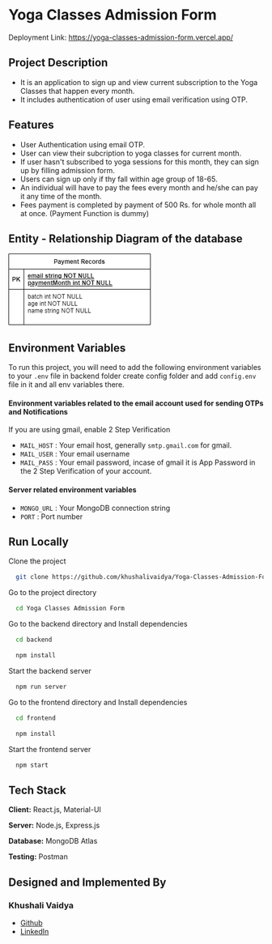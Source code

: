 # Yoga Classes Admission Form

Deployment Link: https://yoga-classes-admission-form.vercel.app/

## Project Description

-   It is an application to sign up and view current subscription to the Yoga Classes that happen every month.
-   It includes authentication of user using email verification using OTP.

## Features

-   User Authentication using email OTP.
-   User can view their subcription to yoga classes for current month.
-   If user hasn't subscribed to yoga sessions for this month, they can sign up by filling admission form.
-   Users can sign up only if thy fall within age group of 18-65.
-   An individual will have to pay the fees every month and he/she can pay it any time of the month.
-   Fees payment is completed by payment of 500 Rs. for whole month all at once. (Payment Function is dummy)

## Entity - Relationship Diagram of the database

![ER Diagram](Yoga%20Classes%20ERD.png)

## Environment Variables

To run this project, you will need to add the following environment variables to your `.env` file in backend folder create config folder and add `config.env` file in it and all env variables there.

#### Environment variables related to the email account used for sending OTPs and Notifications

If you are using gmail, enable 2 Step Verification

-   `MAIL_HOST` : Your email host, generally `smtp.gmail.com` for gmail.
-   `MAIL_USER` : Your email username
-   `MAIL_PASS` : Your email password, incase of gmail it is App Password in the 2 Step Verification of your account.

#### Server related environment variables

-   `MONGO_URL` : Your MongoDB connection string
-   `PORT` : Port number

## Run Locally

Clone the project

```bash
  git clone https://github.com/khushalivaidya/Yoga-Classes-Admission-Form.git
```

Go to the project directory

```bash
  cd Yoga Classes Admission Form
```

Go to the backend directory and Install dependencies

```bash
  cd backend
```

```bash
  npm install
```

Start the backend server

```bash
  npm run server
```

Go to the frontend directory and Install dependencies

```bash
  cd frontend
```

```bash
  npm install
```

Start the frontend server

```bash
  npm start
```

## Tech Stack

**Client:** React.js, Material-UI

**Server:** Node.js, Express.js

**Database:** MongoDB Atlas

**Testing:** Postman

## Designed and Implemented By

### Khushali Vaidya

-   [Github](https://github.com/khushalivaidya)
-   [LinkedIn](https://www.linkedin.com/in/khushalivaidya/)
